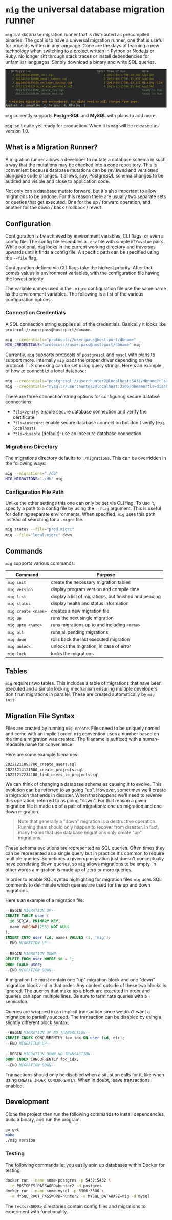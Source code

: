 # `mig` the universal database migration runner

`mig` is a database migration runner that is distributed as precompiled binaries. The goal is to have a universal migration runner, one that is useful for projects written in any language. Gone are the days of learning a new technology when switching to a project written in Python or Node.js or Ruby. No longer sift through stack traces or install dependencies for unfamiliar languages. Simply download a binary and write SQL queries.

![mig list screenshot](./docs/screenshot-mig-list.png)

`mig` currently supports **PostgreSQL** and **MySQL** with plans to add more.

`mig` isn't quite yet ready for production. When it is `mig` will be released as version 1.0.


## What is a Migration Runner?

A migration runner allows a developer to mutate a database schema in such a way that the mutations may be checked into a code repository. This is convenient because database mutations can be reviewed and versioned alongside code changes. It allows, say, PostgreSQL schema changes to be audited and visible and close to application code.

Not only can a database mutate forward, but it's also important to allow migrations to be undone. For this reason there are usually two separate sets or queries that get executed. One for the up / forward operation, and another for the down / back / rollback / revert.


## Configuration

Configuration is be achieved by environment variables, CLI flags, or even a config file. The config file resembles a `.env` file with simple `KEY=value` pairs. While optional, `mig` looks in the current working directory and traverses upwards until it finds a config file. A specific path can be specified using the `--file` flag.

Configuration defined via CLI flags take the highest priority. After that comes values in environment variables, with the configuration file having the lowest priority.

The variable names used in the `.migrc` configuration file use the same name as the environment variables. The following is a list of the various configuration options:

### Connection Credentials

A SQL connection string supplies all of the credentials. Basically it looks like `protocol://user:pass@host:port/dbname`.

```sh
mig --credentials="protocol://user:pass@host:port/dbname"
MIG_CREDENTIALS="protocol://user:pass@host:port/dbname" mig
```

Currently, `mig` supports protocols of `postgresql` and `mysql` with plans to support more. Internally `mig` loads the proper driver depending on the protocol. TLS checking can be set using query strings. Here's an example of how to connect to a local database:

```sh
mig --credentials="postgresql://user:hunter2@localhost:5432/dbname?tls=disable"
mig --credentials="mysql://user:hunter2@localhost:3306/dbname?tls=disable"
```

There are three connection string options for configuring secure databse connections:

* `?tls=verify`: enable secure database connection and verify the certificate
* `?tls=insecure`: enable secure database connection but don't verify (e.g. `localhost`)
* `?tls=disable` (default): use an insecure database connection

### Migrations Directory

The migrations directory defaults to `./migrations`. This can be overridden in the following ways:

```sh
mig --migrations="./db"
MIG_MIGRATIONS="./db" mig
```

### Configuration File Path

Unlike the other settings this one can only be set via CLI flag. To use it, specify a path to a config file by using the `--flag` argument. This is useful for defining separate environments. When specified, `mig` uses this path instead of searching for a `.migrc` file.

```sh
mig status --file="prod.migrc"
mig --file="local.migrc" down
```


## Commands

`mig` supports various commands:

| Command             | Purpose |
|---------------------|---------|
| `mig init`          | create the necessary migration tables |
| `mig version`       | display program version and compile time |
| `mig list`          | display a list of migrations, but finished and pending |
| `mig status`        | display health and status information |
| `mig create <name>` | creates a new migration file |
| `mig up`            | runs the next single migration |
| `mig upto <name>`   | runs migrations up to and including `<name>` |
| `mig all`           | runs all pending migrations |
| `mig down`          | rolls back the last executed migration |
| `mig unlock`        | unlocks the migration, in case of error |
| `mig lock`          | locks the migrations |

## Tables

`mig` requires two tables. This includes a table of migrations that have been executed and a simple locking mechanism ensuring multiple developers don't run migrations in parallel. These are created automatically by `mig init`.


## Migration File Syntax

Files are created by running `mig create`. Files need to be uniquely named and come with an implicit order. `mig` convention uses a number based on the time a migration was created. The filename is suffixed with a human-readable name for convenience.

Here are some example filenames:

```
20221211093700_create_users.sql
20221214121500_create_projects.sql
20221217234100_link_users_to_projects.sql
```

We can think of changing a database schema as causing it to evolve. This evolution can be referred to as going "up". However, sometimes we'll create a migration that ends in disaster. When that happens we'll need to reverse this operation, referred to as going "down". For that reason a given migration file is made up of a pair of migrations: one up migration and one down migration.

> Note that generally a "down" migration is a destructive operation. Running them should only happen to recover from disaster. In fact, many teams that use database migrations only create "up" migrations.

These schema evolutions are represented as SQL queries. Often times they can be represented as a single query but in practice it's common to require multiple queries. Sometimes a given up migration just doesn't conceptually have correlating down queries, so `mig` allows migrations to be empty. In other words a migration is made up of zero or more queries.

In order to enable SQL syntax highlighting for migration files `mig` uses SQL comments to deliminate which queries are used for the up and down migrations.

Here's an example of a migration file:

```sql
--BEGIN MIGRATION UP--
CREATE TABLE user (
  id SERIAL PRIMARY KEY,
  name VARCHAR(255) NOT NULL
);
INSERT INTO user (id, name) VALUES (1, 'mig');
--END MIGRATION UP--

--BEGIN MIGRATION DOWN--
DELETE FROM user WHERE id = 1;
DROP TABLE user;
--END MIGRATION DOWN--
```

A migration file must contain one "up" migration block and one "down" migration block and in that order. Any content outside of these two blocks is ignored. The queries that make up a block are executed in order and queries can span multiple lines. Be sure to terminate queries with a `;` semicolon.

Queries are wrapped in an implicit transaction since we don't want a migration to partially succeed. The transaction can be disabled by using a slightly different block syntax:

```sql
--BEGIN MIGRATION UP NO TRANSACTION--
CREATE INDEX CONCURRENTLY foo_idx ON user (id, etc);
--END MIGRATION UP--

--BEGIN MIGRATION DOWN NO TRANSACTION--
DROP INDEX CONCURRENTLY foo_idx;
--END MIGRATION DOWN--
```

Transactions should only be disabled when a situation calls for it, like when using `CREATE INDEX CONCURRENTLY`. When in doubt, leave transactions enabled.


## Development

Clone the project then run the following commands to install dependencies, build a binary, and run the program:

```sh
go get
make
./mig version
```

### Testing

The following commands let you easily spin up databases within Docker for testing:

```sh
docker run --name some-postgres -p 5432:5432 \
  -e POSTGRES_PASSWORD=hunter2 -d postgres
docker run --name some-mysql -p 3306:3306 \
  -e MYSQL_ROOT_PASSWORD=hunter2 -e MYSQL_DATABASE=mig -d mysql
```

The `tests/<DBMS>` directories contain config files and migrations to experiment with functionality.

